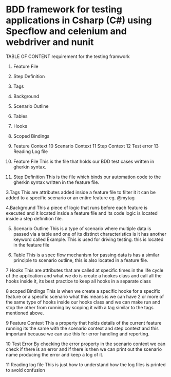 # BDD framework for testing applications in Csharp (C#) using Specflow and celenium and webdriver and nunit
TABLE OF CONTENT requirement for the testing framwork

1. Feature File 
2. Step Definition
3. Tags 
4. Background
5. Scenario Outline 
6. Tables
7. Hooks 
8. Scoped Bindings 
9. Feature Context 
10 Scenario Context 
11 Step Context 
12 Test error 
13 Reading Log file

1. Feature File
This is the file that holds our BDD test cases written in gherkin syntax. 

2. Step Definition
This is the file which binds our automation code to the gherkin syntax written in the feature file. 

3.Tags 
This are attributes added inside a feature file to filter it it can be added to a specific  scenario or an entire feature eg. @mytag

4.Background
This a piece of logic that runs before each feature is executed and it located inside a feature file and its code logic is located inside a step definition file.

5. Scenario Outline 
This is a type of scenario where multiple data is passed via a table and one of its distinct characteristics is it has another keyword called Example. This is used for driving testing. this is located in the feature file 

6. Table 
This is a spec flow mechanism for passing data is has a similar principle to scenario outline, this is also located in a feature file. 

7 Hooks 
This are attributes that are called at specific times in the life cycle of the application 
and what we do is create a hookes class and call all the hooks inside it, its best practice to keep all hooks in a separate class 

8 scoped Bindings 
This is when we create a specific hooke for a specific feature or a specific scenario 
what this means is we can have 2 or more of the same type of hooks inside our hooks class 
and we can make run and stop the other from running by scoping it with a tag similar to the tags mentioned above. 

9 Feature Context 
This a property that holds details of the current feature running its the same with the scenario context and step context and this important because we can use this for error handling and reporting. 

10 Test Error
By checking the error property in the scenario context we can check if there is an error and if there is then we can print out the scenario name producing the error and keep a log of it. 

11 Reading log file 
This is just how to understand how the log files is printed to avoid confusion 




